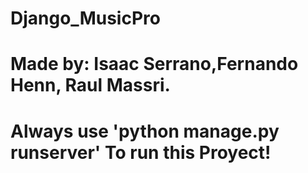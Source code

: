 # Django_MusicPro
# Made by: Isaac Serrano,Fernando Henn, Raul Massri.
# Always use 'python manage.py runserver' To run this Proyect!